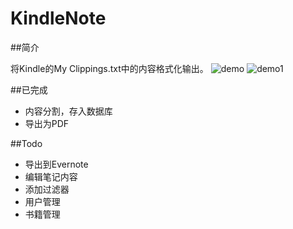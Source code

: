 # KindleNote

##简介

将Kindle的My Clippings.txt中的内容格式化输出。
![demo](http://i2.tietuku.com/a08af6fb2d473fe2.png)
![demo1](http://i2.tietuku.com/d75fe5c4a11722e3.png)

##已完成

+ 内容分割，存入数据库
+ 导出为PDF 

##Todo

+ 导出到Evernote
+ 编辑笔记内容
+ 添加过滤器
+ 用户管理
+ 书籍管理

